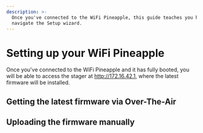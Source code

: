 ```yaml
---
description: >-
  Once you've connected to the WiFi Pineapple, this guide teaches you how to
  navigate the Setup wizard.
---
```


# Setting up your WiFi Pineapple

Once you've connected to the WiFi Pineapple and it has fully booted, you will be able to access the stager at http://172.16.42.1, where the latest firmware will be installed.

## Getting the latest firmware via Over-The-Air

## Uploading the firmware manually
